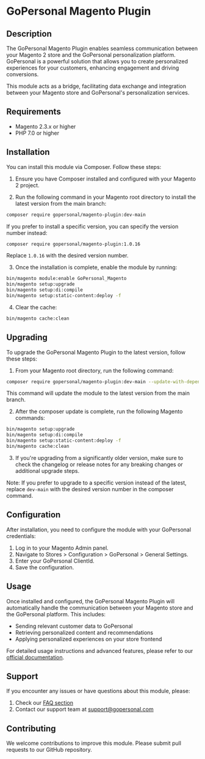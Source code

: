 # GoPersonal Magento Plugin

## Description

The GoPersonal Magento Plugin enables seamless communication between your Magento 2 store and the GoPersonal personalization platform. GoPersonal is a powerful solution that allows you to create personalized experiences for your customers, enhancing engagement and driving conversions.

This module acts as a bridge, facilitating data exchange and integration between your Magento store and GoPersonal's personalization services.

## Requirements

- Magento 2.3.x or higher
- PHP 7.0 or higher

## Installation

You can install this module via Composer. Follow these steps:

1. Ensure you have Composer installed and configured with your Magento 2 project.

2. Run the following command in your Magento root directory to install the latest version from the main branch:

```bash
composer require gopersonal/magento-plugin:dev-main
```

   If you prefer to install a specific version, you can specify the version number instead:

```bash
composer require gopersonal/magento-plugin:1.0.16
```

   Replace `1.0.16` with the desired version number.

3. Once the installation is complete, enable the module by running:

```bash
bin/magento module:enable GoPersonal_Magento
bin/magento setup:upgrade
bin/magento setup:di:compile
bin/magento setup:static-content:deploy -f
```

4. Clear the cache:

```bash
bin/magento cache:clean
```

## Upgrading

To upgrade the GoPersonal Magento Plugin to the latest version, follow these steps:

1. From your Magento root directory, run the following command:

```bash
composer require gopersonal/magento-plugin:dev-main --update-with-dependencies
```

This command will update the module to the latest version from the main branch.

2. After the composer update is complete, run the following Magento commands:

```bash
bin/magento setup:upgrade
bin/magento setup:di:compile
bin/magento setup:static-content:deploy -f
bin/magento cache:clean
```

3. If you're upgrading from a significantly older version, make sure to check the changelog or release notes for any breaking changes or additional upgrade steps.

Note: If you prefer to upgrade to a specific version instead of the latest, replace `dev-main` with the desired version number in the composer command.

## Configuration

After installation, you need to configure the module with your GoPersonal credentials:

1. Log in to your Magento Admin panel.
2. Navigate to Stores > Configuration > GoPersonal > General Settings.
3. Enter your GoPersonal ClientId.
4. Save the configuration.

## Usage

Once installed and configured, the GoPersonal Magento Plugin will automatically handle the communication between your Magento store and the GoPersonal platform. This includes:

- Sending relevant customer data to GoPersonal
- Retrieving personalized content and recommendations
- Applying personalized experiences on your store frontend

For detailed usage instructions and advanced features, please refer to our [official documentation](https://academy.gopersonal.ai/).

## Support

If you encounter any issues or have questions about this module, please:

1. Check our [FAQ section](https://academy.gopersonal.ai/)
2. Contact our support team at [support@gopersonal.com](https://gopersonal.atlassian.net/servicedesk/customer/portal/2)

## Contributing

We welcome contributions to improve this module. Please submit pull requests to our GitHub repository.
